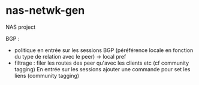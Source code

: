 # nas-netwk-gen
NAS project

BGP :
- politique en entrée sur les sessions BGP (péréférence locale en fonction du type de relation avec le peer) -> local pref
- filtrage : filer les routes des peer qu'avec les clients etc (cf community tagging)
En entrée sur les sessions ajouter une commande pour set les liens (community tagging)
